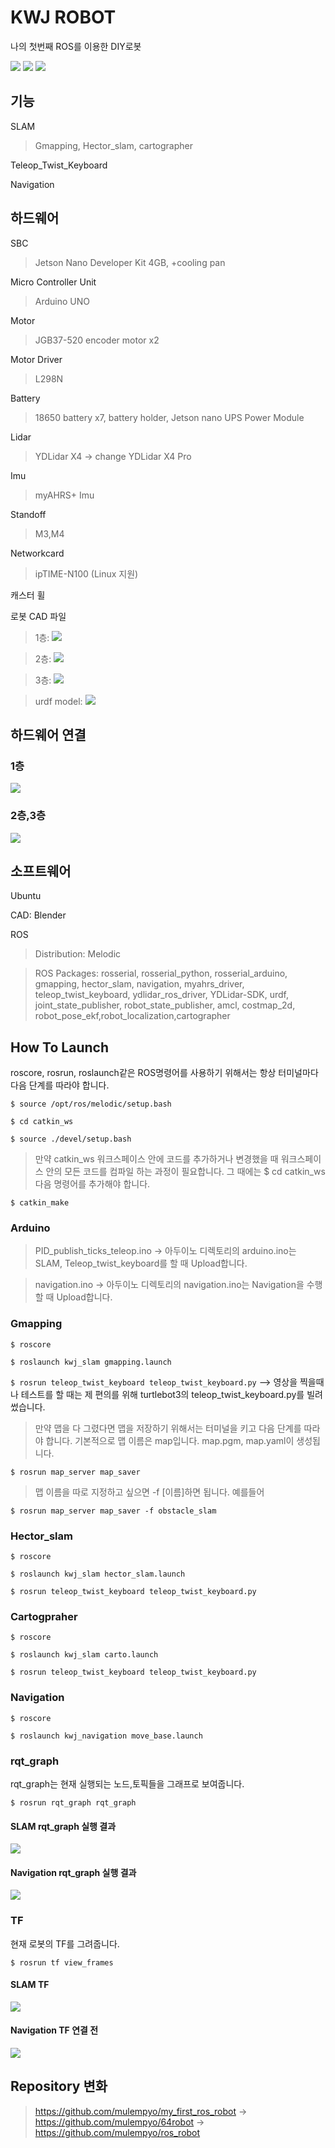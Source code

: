<H1>KWJ ROBOT</H1>
나의 첫번째 ROS를 이용한 DIY로봇  

<img src="KWJBot1.jpg"/> <img src="KWJBot2.jpg"/> <img src="KWJBot3.jpg"/>
<h2>기능</h2> 
SLAM  

>Gmapping, Hector_slam, cartographer

Teleop_Twist_Keyboard

Navigation

<h2>하드웨어</h2>

SBC

>Jetson Nano Developer Kit 4GB, +cooling pan

Micro Controller Unit

>Arduino UNO

Motor

>JGB37-520 encoder motor x2

Motor Driver

>L298N

Battery

>18650 battery x7, battery holder, Jetson nano UPS Power Module

Lidar

>YDLidar X4 -> change YDLidar X4 Pro

Imu

>myAHRS+ Imu

Standoff

>M3,M4

Networkcard

>ipTIME-N100 (Linux 지원)

캐스터 휠

로봇 CAD 파일

>1층: <img src = "1층.stl"/>

>2층: <img src = "2층.stl"/>

>3층: <img src = "Lidar Pro.stl"/>

>urdf model: <img src = "total_180.stl"/>
<h2>하드웨어 연결</h2>

<h3>1층</h3>

<img src = "1층 연결.png" />

<h3>2층,3층</h3>

<img src = "2,3층 연결.png" />
<h2>소프트웨어</h2>

Ubuntu

CAD: Blender

ROS

>Distribution: Melodic

>ROS Packages: rosserial, rosserial_python, rosserial_arduino, gmapping, hector_slam, navigation, myahrs_driver, teleop_twist_keyboard, ydlidar_ros_driver, YDLidar-SDK, urdf, joint_state_publisher, robot_state_publisher, amcl, costmap_2d, robot_pose_ekf,robot_localization,cartographer

<h2>How To Launch</h2>

roscore, rosrun, roslaunch같은 ROS명령어를 사용하기 위해서는 항상 터미널마다 다음 단계를 따라야 합니다.

```$ source /opt/ros/melodic/setup.bash ```

```$ cd catkin_ws```

```$ source ./devel/setup.bash ```

>만약 catkin_ws 워크스페이스 안에 코드를 추가하거나 변경했을 때 워크스페이스 안의 모든 코드를 컴파일 하는 과정이 필요합니다. 그 때에는 $ cd catkin_ws 다음 명령어를 추가해야 합니다.

```$ catkin_make```

<h3>Arduino</h3>

>PID_publish_ticks_teleop.ino -> 아두이노 디렉토리의 arduino.ino는 SLAM, Teleop_twist_keyboard를 할 때 Upload합니다.

>navigation.ino -> 아두이노 디렉토리의 navigation.ino는 Navigation을 수행할 때 Upload합니다.

<h3>Gmapping</h3>

```$ roscore```

```$ roslaunch kwj_slam gmapping.launch```

```$ rosrun teleop_twist_keyboard teleop_twist_keyboard.py``` --> 영상을 찍을때나 테스트를 할 때는 제 편의를 위해 turtlebot3의 teleop_twist_keyboard.py를 빌려썼습니다.

>만약 맵을 다 그렸다면 맵을 저장하기 위해서는 터미널을 키고 다음 단계를 따라야 합니다. 기본적으로 맵 이름은 map입니다. map.pgm, map.yaml이 생성됩니다.

```$ rosrun map_server map_saver```

> 맵 이름을 따로 지정하고 싶으면 -f [이름]하면 됩니다. 예를들어 

```$ rosrun map_server map_saver -f obstacle_slam```

<h3>Hector_slam</h3>

```$ roscore```

```$ roslaunch kwj_slam hector_slam.launch```

```$ rosrun teleop_twist_keyboard teleop_twist_keyboard.py``` 

<h3>Cartogpraher</h3>

```$ roscore```

```$ roslaunch kwj_slam carto.launch```

```$ rosrun teleop_twist_keyboard teleop_twist_keyboard.py```

<h3>Navigation</h3>

```$ roscore```

```$ roslaunch kwj_navigation move_base.launch```

<h3>rqt_graph</h3>

rqt_graph는 현재 실행되는 노드,토픽들을 그래프로 보여줍니다.

```$ rosrun rqt_graph rqt_graph```

<h4> SLAM rqt_graph 실행 결과</h4>

<img src ="gmapping rqt_graph.png"/>

<h4>Navigation rqt_graph 실행 결과</h4>

<img src ="Navi rqt_graph.png"/>

<h3> TF </h3>

현재 로봇의 TF를 그려줍니다.

```$ rosrun tf view_frames```

<h4>SLAM TF</h4>

<img src ="gmapping TF.png"/>

<h4>Navigation TF 연결 전</h4>

<img src="Navi TF.png"/>

<h2>Repository 변화</h2>

>https://github.com/mulempyo/my_first_ros_robot -> https://github.com/mulempyo/64robot -> https://github.com/mulempyo/ros_robot




